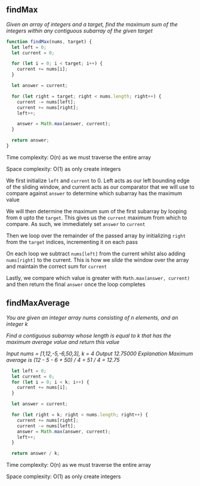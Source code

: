 ## findMax

_Given an array of integers and a target, find the maximum sum of the integers within any contiguous subarray of the given target_

```JavaScript
function findMax(nums, target) {
  let left = 0;
  let current = 0;

  for (let i = 0; i < target; i++) {
    current += nums[i];
  }

  let answer = current;

  for (let right = target; right < nums.length; right++) {
    current -= nums[left];
    current += nums[right];
    left++;

    answer = Math.max(answer, current);
  }

  return answer;
}
```

Time complexity: O(n) as we must traverse the entire array

Space complexity: O(1) as only create integers

We first initialize `left` and `current` to 0. Left acts as our left bounding edge of the sliding window, and current acts as our comparator that we will use to compare against `answer` to determine which subarray has the maximum value

We will then determine the maximum sum of the first subarray by looping from `0` upto the `target`. This gives us the `current` maximum from which to compare. As such, we immediately set `answer` to `current`

Then we loop over the remainder of the passed array by initializing `right` from the `target` indices, incrementing it on each pass

On each loop we subtract `nums[left]` from the current whilst also adding `nums[right]` to the current. This is how we _slide_ the window over the array and maintain the correct sum for `current`

Lastly, we compare which value is greater with `Math.max(answer, current)` and then return the final `answer` once the loop completes

## findMaxAverage

_You are given an integer array nums consisting of n elements, and an integer k_

_Find a contiguous subarray whose length is equal to k that has the maximum average value and return this value_

_Input nums = [1,12,-5,-6,50,3], k = 4_
_Output 12.75000_
_Explanation Maximum average is (12 - 5 - 6 + 50) / 4 = 51 / 4 = 12.75_

```JavaScript
  let left = 0;
  let current = 0;
  for (let i = 0; i < k; i++) {
    current += nums[i];
  }

  let answer = current;

  for (let right = k; right < nums.length; right++) {
    current += nums[right];
    current -= nums[left];
    answer = Math.max(answer, current);
    left++;
  }

  return answer / k;
```

Time complexity: O(n) as we must traverse the entire array

Space complexity: O(1) as only create integers
